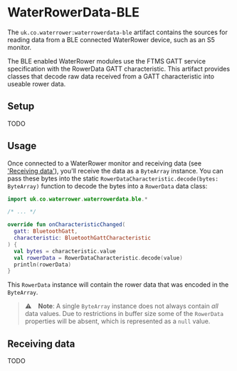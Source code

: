 # WaterRowerData-BLE

The `uk.co.waterrower:waterrowerdata-ble` artifact contains the sources for
reading data from a BLE connected WaterRower device, such as an S5 monitor.

The BLE enabled WaterRower modules use the FTMS GATT service specification
with the RowerData GATT characteristic.
This artifact provides classes that decode raw data received from a GATT
characteristic into useable rower data.

## Setup

TODO

## Usage
Once connected to a WaterRower monitor and receiving data (see
['Receiving data'](#receiving-data)), you'll receive the data as a
`ByteArray` instance.
You can pass these bytes into the static
`RowerDataCharacteristic.decode(bytes: ByteArray)` function to decode
the bytes into a `RowerData` data class:

```kotlin
import uk.co.waterrower.waterrowerdata.ble.*

/* ... */

override fun onCharacteristicChanged(
  gatt: BluetoothGatt,
  characteristic: BluetoothGattCharacteristic
) {
  val bytes = characteristic.value
  val rowerData = RowerDataCharacteristic.decode(value)
  println(rowerData)
}
```

This `RowerData` instance will contain the rower data that was encoded
in the `ByteArray`.

> :warning: &ensp; **Note**:  A single `ByteArray` instance does not always
contain _all_ data values.
Due to restrictions in buffer size some of the `RowerData` properties will
be absent, which is represented as a `null` value.

## Receiving data

TODO